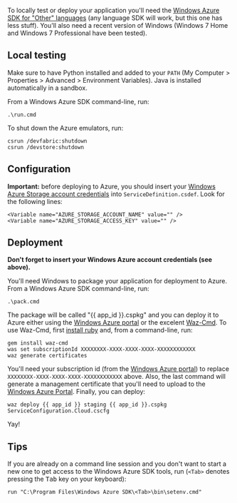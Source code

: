 To locally test or deploy your application you'll need the [Windows Azure SDK
for "Other" languages](https://www.windowsazure.com/en-us/develop/other/) (any
language SDK will work, but this one has less stuff). You'll also need a recent
version of Windows (Windows 7 Home and Windows 7 Professional have been
tested).

## Local testing

Make sure to have Python installed and added to your `PATH` (My Computer > 
Properties > Advanced > Environment Variables). Java is installed automatically
in a sandbox.

From a Windows Azure SDK command-line, run:

    .\run.cmd

To shut down the Azure emulators, run:

    csrun /devfabric:shutdown
    csrun /devstore:shutdown

## Configuration

**Important:** before deploying to Azure, you should insert your [Windows Azure
Storage account credentials][windows azure portal] into
`ServiceDefinition.csdef`. Look for the following lines:

    <Variable name="AZURE_STORAGE_ACCOUNT_NAME" value="" />
    <Variable name="AZURE_STORAGE_ACCESS_KEY" value="" />

## Deployment

**Don't forget to insert your Windows Azure account credentials (see above).**

You'll need Windows to package your application for deployment to Azure. From
a Windows Azure SDK command-line, run:

    .\pack.cmd

The package will be called "{{ app_id }}.cspkg" and you can deploy it to Azure
either using the [Windows Azure portal][] or the excelent [Waz-Cmd][]. To use
Waz-Cmd, first [install ruby][] and, from a command-line, run:

  [waz-cmd]: https://github.com/smarx/waz-cmd
  [install ruby]: http://rubyinstaller.org/

    gem install waz-cmd
    was set subscriptionId XXXXXXXX-XXXX-XXXX-XXXX-XXXXXXXXXXXX
    waz generate certificates

You'll need your subscription id (from the [Windows Azure portal][]) to replace
`XXXXXXXX-XXXX-XXXX-XXXX-XXXXXXXXXXXX` above. Also, the last command will generate 
a management certificate that you'll need to upload to the [Windows Azure
Portal][]. Finally, you can deploy:

  [windows azure portal]: http://windows.azure.com/

    waz deploy {{ app_id }} staging {{ app_id }}.cspkg ServiceConfiguration.Cloud.cscfg

Yay!

## Tips

If you are already on a command line session and you don't want to start a new
one to get access to the Windows Azure SDK tools, run (`<Tab>` denotes pressing
the <kbd>Tab</kbd> key on your keyboard):

    run "C:\Program Files\Windows Azure SDK\<Tab>\bin\setenv.cmd"

